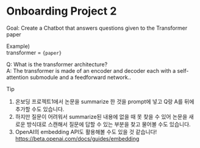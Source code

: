# Onboarding Project 2

Goal: Create a Chatbot that answers questions given to the Transformer paper 

Example)  
transformer = `{paper}`  

Q: What is the transformer architecture?  
A: The transformer is made of an encoder and decoder each with a self-attention submodule and a feedforward network..

Tip
1. 온보딩 프로젝트1에서 논문을 summarize 한 것을 prompt에 넣고 Q랑 A를 뒤에 추가할 수도 있습니다.
2. 하지만 질문이 어려워서 summarize된 내용에 없을 때 못 찾을 수 있어 논문을 새로운 방식대로 스캔해서 질문에 답할 수 있는 부분을 찾고 물어볼 수도 있습니다.
3. OpenAI의 embedding API도 활용해볼 수도 있을 것 같습니다!
https://beta.openai.com/docs/guides/embedding